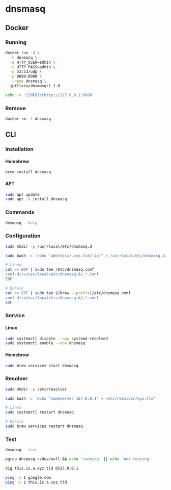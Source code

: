 # dnsmasq

## Docker

### Running

```sh
docker run -d \
  -h dnsmasq \
  -e HTTP_USER=admin \
  -e HTTP_PASS=admin \
  -p 53:53/udp \
  -p 8080:8080 \
  --name dnsmasq \
  jpillora/dnsmasq:1.1.0
```

```sh
echo -e '[INFO]\thttp://127.0.0.1:8080'
```

### Remove

```sh
docker rm -f dnsmasq
```

## CLI

### Installation

#### Homebrew

```sh
brew install dnsmasq
```

#### APT

```sh
sudo apt update
sudo apt -y install dnsmasq
```

### Commands

```sh
dnsmasq --help
```

### Configuration

```sh
sudo mkdir -p /usr/local/etc/dnsmasq.d
```

```sh
sudo bash -c 'echo "address=/.xyz.tld/[ip]" > /usr/local/etc/dnsmasq.d/example.conf'
```

```sh
# Linux
cat << EOF | sudo tee /etc/dnsmasq.conf
conf-dir=/usr/local/etc/dnsmasq.d/,*.conf
EOF

# Darwin
cat << EOF | sudo tee $(brew --prefix)/etc/dnsmasq.conf
conf-dir=/usr/local/etc/dnsmasq.d/,*.conf
EOF
```

### Service

#### Linux

```sh
sudo systemctl disable --now systemd-resolved
sudo systemctl enable --now dnsmasq
```

#### Homebrew

```sh
sudo brew services start dnsmasq
```

### Resolver

```sh
sudo mkdir -p /etc/resolver
```

```sh
sudo bash -c 'echo "nameserver 127.0.0.1" > /etc/resolver/xyz.tld'
```

```sh
# Linux
sudo systemctl restart dnsmasq

# Darwin
sudo brew services restart dnsmasq
```

### Test

```sh
dnsmasq --test
```

```sh
pgrep dnsmasq >/dev/null && echo 'running' || echo 'not running'
```

```sh
dig this.is.a.xyz.tld @127.0.0.1
```

```sh
ping -c 1 google.com
ping -c 1 this.is.a.xyz.tld
```
